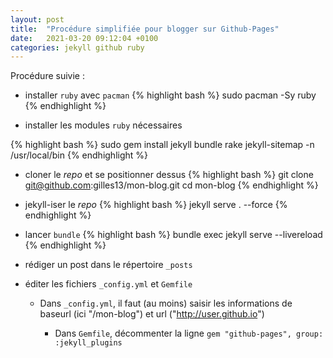 ```yaml
---
layout: post
title:  "Procédure simplifiée pour blogger sur Github-Pages"
date:   2021-03-20 09:12:04 +0100
categories: jekyll github ruby
---
```


Procédure suivie :

  - installer `ruby` avec `pacman`
{% highlight bash %}
sudo pacman -Sy ruby
{% endhighlight %}

  - installer les modules `ruby` nécessaires

{% highlight bash %}
sudo gem install jekyll bundle rake jekyll-sitemap -n /usr/local/bin
{% endhighlight %}

  - cloner le *repo* et se positionner dessus
{% highlight bash %}
git clone git@github.com:gilles13/mon-blog.git
cd mon-blog
{% endhighlight %}

  - jekyll-iser le *repo*
{% highlight bash %}
jekyll serve . --force
{% endhighlight %}

  - lancer `bundle`
{% highlight bash %}
bundle exec jekyll serve --livereload
{% endhighlight %}

  - rédiger un post dans le répertoire `_posts`

  - éditer les fichiers `_config.yml` et `Gemfile`

    + Dans `_config.yml`, il faut (au moins) saisir les informations de baseurl (ici "/mon-blog") et url ("http://user.github.io")

		+ Dans `Gemfile`, décommenter la ligne `gem "github-pages", group: :jekyll_plugins`


